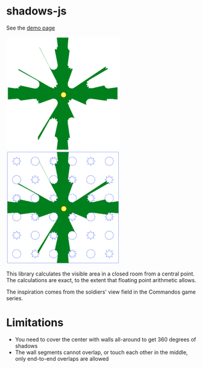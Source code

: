 shadows-js
==

See the [demo page]

<img height="300" width="300" src="docs/shadows-without-walls.png"/>
<img height="300" width="300" src="docs/shadows-with-walls.png"/>

This library calculates the visible area in a closed room from a central point.
The calculations are exact, to the extent that floating point arithmetic allows.

The inspiration comes from the soldiers' view field in the Commandos game series. 

Limitations
==

* You need to cover the center with walls all-around to get 360 degrees of shadows
* The wall segments cannot overlap, or touch each other in the middle, only end-to-end overlaps are allowed

[demo page]:http://costas-basdekis.github.io/shadows-js
